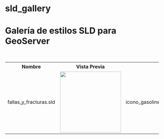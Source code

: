 # sld_gallery
<h1>Galería de estilos SLD para GeoServer</h1>
<table style="width:100%">
  <tr>
    <th>Nombre</th>
    <th>Vista Previa</th>
  </tr>
        <br>
  <tr>
    <td>fallas_y_fracturas.sld</td>
    <td><img src="https://github.com/HennessyAB/sld_gallery/blob/master/fallas_y_fracturas.png" width="200"></td>
    <td>icono_gasolinera.sld</td>
    <td><img src="https://github.com/HennessyAB/sld_gallery/blob/master/icono_gasolinera.png" width="200"></td>
  </tr>
</table>
